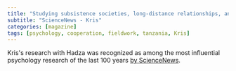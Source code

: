 ```yaml
---
title: "Studying subsistence societies, long-distance relationships, and climate change"
subtitle: "ScienceNews - Kris"
categories: [magazine]
tags: [psychology, cooperation, fieldwork, tanzania, Kris]
---
```

Kris's research with Hadza was recognized as among the most influential psychology research of the last 100 years [by ScienceNews](https://www.sciencenews.org/century/psychology-mind-humans-mental-health#cultured-minds).
